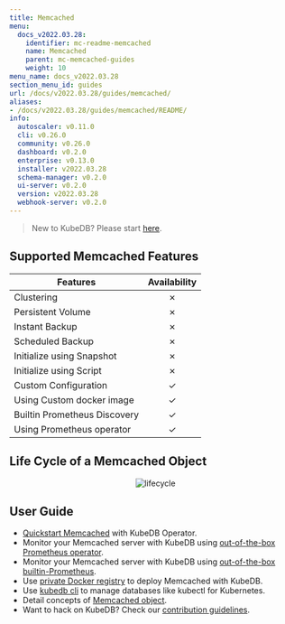 ```yaml
---
title: Memcached
menu:
  docs_v2022.03.28:
    identifier: mc-readme-memcached
    name: Memcached
    parent: mc-memcached-guides
    weight: 10
menu_name: docs_v2022.03.28
section_menu_id: guides
url: /docs/v2022.03.28/guides/memcached/
aliases:
- /docs/v2022.03.28/guides/memcached/README/
info:
  autoscaler: v0.11.0
  cli: v0.26.0
  community: v0.26.0
  dashboard: v0.2.0
  enterprise: v0.13.0
  installer: v2022.03.28
  schema-manager: v0.2.0
  ui-server: v0.2.0
  version: v2022.03.28
  webhook-server: v0.2.0
---
```


> New to KubeDB? Please start [here](/docs/v2022.03.28/README).

## Supported Memcached Features

| Features                     | Availability |
| ---------------------------- | :----------: |
| Clustering                   |   &#10007;   |
| Persistent Volume            |   &#10007;   |
| Instant Backup               |   &#10007;   |
| Scheduled Backup             |   &#10007;   |
| Initialize using Snapshot    |   &#10007;   |
| Initialize using Script      |   &#10007;   |
| Custom Configuration         |   &#10003;   |
| Using Custom docker image    |   &#10003;   |
| Builtin Prometheus Discovery |   &#10003;   |
| Using Prometheus operator    |   &#10003;   |

## Life Cycle of a Memcached Object

<p align="center">
  <img alt="lifecycle"  src="/docs/v2022.03.28/images/memcached/memcached-lifecycle.png">
</p>

## User Guide

- [Quickstart Memcached](/docs/v2022.03.28/guides/memcached/quickstart/quickstart) with KubeDB Operator.
- Monitor your Memcached server with KubeDB using [out-of-the-box Prometheus operator](/docs/v2022.03.28/guides/memcached/monitoring/using-prometheus-operator).
- Monitor your Memcached server with KubeDB using [out-of-the-box builtin-Prometheus](/docs/v2022.03.28/guides/memcached/monitoring/using-builtin-prometheus).
- Use [private Docker registry](/docs/v2022.03.28/guides/memcached/private-registry/using-private-registry) to deploy Memcached with KubeDB.
- Use [kubedb cli](/docs/v2022.03.28/guides/memcached/cli/cli) to manage databases like kubectl for Kubernetes.
- Detail concepts of [Memcached object](/docs/v2022.03.28/guides/memcached/concepts/memcached).
- Want to hack on KubeDB? Check our [contribution guidelines](/docs/v2022.03.28/CONTRIBUTING).
